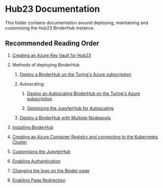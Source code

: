 # Hub23 Documentation

This folder contains documentation around deploying, maintaining and customising the Hub23 BinderHub instance.

## Recommended Reading Order

1. [Creating an Azure Key Vault for Hub23](./01-azure-keyvault.md)

2. Methods of deploying BinderHub

   1. [Deploy a BinderHub on the Turing's Azure subscription](./02i-deploy-binderhub.md)

   2. Autoscaling:

      1. [Deploy an Autoscaling BinderHub on the Turing's Azure subscription](./02iia-deploy-binderhub-with-autoscaling.md)

      2. [Optimizing the JupyterHub for Autoscaling](./02iib-optimising-autoscaling.md)

   3. [Deploy a BinderHub with Multiple Nodepools](./02c-deploy-binderhub-with-multiple-nodepools.md)

3. [Installing BinderHub](./03-installing-binderhub.md)

4. [Creating an Azure Container Registry and connecting to the Kubernetes Cluster](./04-create-azure-container-registry.md)

5. [Customising the JupyterHub](./05-customise-jupyterhub.md)

6. [Enabling Authentication](./06-enabling-authentication.md)

7. [Changing the logo on the Binder page](./07-changing-logo.md)

8. [Enabling Page Redirection](./08-enabling-page-redirection.md)
